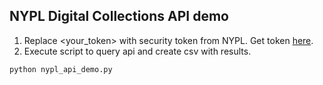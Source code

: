 ## NYPL Digital Collections API demo

1. Replace <your_token> with security token from NYPL. Get token [here](http://api.repo.nypl.org/).
1. Execute script to query api and create csv with results.  
```
python nypl_api_demo.py
```
